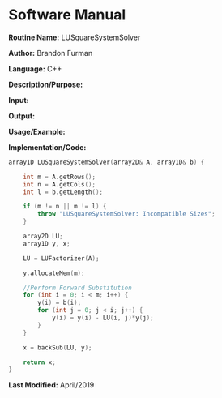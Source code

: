 # Software Manual

**Routine Name:** LUSquareSystemSolver

**Author:** Brandon Furman

**Language:** C++

**Description/Purpose:**

**Input:**

**Output:**

**Usage/Example:**

**Implementation/Code:**

```cpp
array1D LUSquareSystemSolver(array2D& A, array1D& b) {

	int m = A.getRows();
	int n = A.getCols();
	int l = b.getLength();

	if (m != n || m != l) {
		throw "LUSquareSystemSolver: Incompatible Sizes";
	}

	array2D LU;
	array1D y, x;

	LU = LUFactorizer(A);

	y.allocateMem(m);

	//Perform Forward Substitution
	for (int i = 0; i < m; i++) {
		y(i) = b(i);
		for (int j = 0; j < i; j++) {
			y(i) = y(i) - LU(i, j)*y(j);
		}
	}

	x = backSub(LU, y);

	return x;
}
```

**Last Modified:** April/2019
